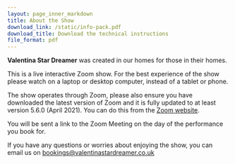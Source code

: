 ```yaml
---
layout: page_inner_markdown
title: About the Show
download_link: /static/info-pack.pdf
download_title: Download the technical instructions
file_format: pdf 
---
```


**Valentina Star Dreamer** was created in our homes for those in their homes.

This is a live interactive Zoom show. For the best experience of the show please watch on a laptop or desktop computer, instead of a tablet or phone.

The show operates through Zoom, please also ensure you have downloaded the latest version of Zoom and it is fully updated to at least version 5.6.0 (April 2021). You can do this from the [Zoom website](https://zoom.us/download/).

You will be sent a link to the Zoom Meeting on the day of the performance you book for.

If you have any questions or worries about enjoying the show, you can email us on <bookings@valentinastardreamer.co.uk>


